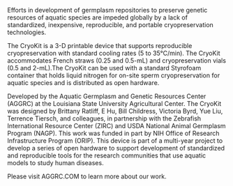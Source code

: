 Efforts in development of germplasm repositories to preserve genetic resources of aquatic species are impeded globally by a lack of standardized, inexpensive, reproducible, and portable cryopreservation technologies.

The CryoKit is a 3-D printable device that supports reproducible cryopreservation with standard cooling rates (5 to 35°C/min). The CryoKit accommodates French straws (0.25 and 0.5-mL) and cryopreservation vials (0.5 and 2-mL).The CryoKit can be used with a standard Styrofoam container that holds liquid nitrogen for on-site sperm cryopreservation for aquatic species and is distributed as open hardware.

Developed by the Aquatic Germplasm and Genetic Resources Center (AGGRC) at the Louisiana State University Agricultural Center. The CryoKit was designed by Brittany Ratliff, E Hu, Bill Childress, Victoria Byrd, Yue Liu, Terrence Tiersch, and colleagues, in partnership with the Zebrafish International Resource Center (ZIRC) and USDA National Animal Germplasm Program (NAGP). This work was funded in part by NIH Office of Research Infrastructure Program (ORIP). This device is part of a multi-year project to develop a series of open hardware to support development of standardized and reproducible tools for the research communities that use aquatic models to study human diseases.

Please visit AGGRC.COM to learn more about our work.
